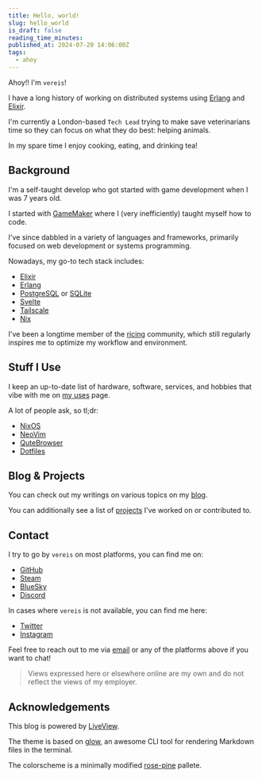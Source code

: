 ```yaml
---
title: Hello, world!
slug: hello_world
is_draft: false
reading_time_minutes:
published_at: 2024-07-20 14:06:00Z
tags:
  - ahoy
---
```


Ahoy!! I'm `vereis`!

I have a long history of working on distributed systems using [Erlang](https://erlang.org) and [Elixir](https://elixir-lang.org).

I'm currently a London-based `Tech Lead` trying to make save veterinarians time so they can focus on what they do best: helping animals.

In my spare time I enjoy cooking, eating, and drinking tea!

## Background

I'm a self-taught develop who got started with game development when I was 7 years old.

I started with [GameMaker](https://www.yoyogames.com/gamemaker) where I (very inefficiently) taught myself how to code.

I've since dabbled in a variety of languages and frameworks, primarily focused on web development or systems programming.

Nowadays, my go-to tech stack includes:

- [Elixir](https://elixir-lang.org)
- [Erlang](https://erlang.org)
- [PostgreSQL](https://postgresql.org) or [SQLite](https://sqlite.org)
- [Svelte](https://svelte.dev)
- [Tailscale](https://tailscale.com)
- [Nix](https://nixos.org)

I've been a longtime member of the [ricing](https://reddit.com/r/unixporn) community, which still regularly inspires me to optimize my workflow and environment.

## Stuff I Use

I keep an up-to-date list of hardware, software, services, and hobbies that vibe with me on [my uses](/uses) page.

A lot of people ask, so tl;dr:

- [NixOS](https://nixos.org)
- [NeoVim](https://neovim.io)
- [QuteBrowser](https://qutebrowser.org)
- [Dotfiles](https://github.com/vereis/nix-config)

## Blog & Projects

You can check out my writings on various topics on my [blog](/posts).

You can additionally see a list of [projects](/projects) I've worked on or contributed to.

## Contact

I try to go by `vereis` on most platforms, you can find me on:

- [GitHub](https://github.com/vereis)
- [Steam](https://steamcommunity.com/id/vereis)
- [BlueSky](https://bsky.app/profile/vereis.com)
- [Discord](@vereis)

In cases where `vereis` is not available, you can find me here:

- [Twitter](https://twitter.com/vereisyaps)
- [Instagram](https://instagram.com/vereissnaps)

Feel free to reach out to me via [email](mailto:contact@vereis.com) or any of the platforms above if you want to chat!

> Views expressed here or elsewhere online are my own and do not reflect the views of my employer.

## Acknowledgements

This blog is powered by [LiveView](https://hexdocs.pm/phoenix_live_view).

The theme is based on [glow](https://github.com/charmbracelet/glow), an awesome CLI tool for rendering Markdown files in the terminal.

The colorscheme is a minimally modified [rose-pine](https://rosepinetheme.com) pallete.
